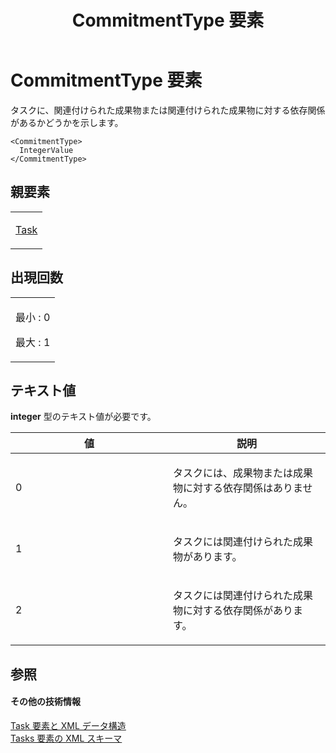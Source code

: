﻿---
title: CommitmentType 要素
TOCTitle: CommitmentType 要素
ms:assetid: e00871cd-1614-4fa8-83b2-66f2d1130428
ms:mtpsurl: https://msdn.microsoft.com/ja-jp/library/Bb968709(v=office.12)
ms:contentKeyID: 16748881
ms.date: 06/30/2008
mtps_version: v=office.12
ms.translationtype: HT
---

# CommitmentType 要素

タスクに、関連付けられた成果物または関連付けられた成果物に対する依存関係があるかどうかを示します。

    <CommitmentType>
      IntegerValue
    </CommitmentType>

## 親要素

<table>
<colgroup>
<col style="width: 100%" />
</colgroup>
<tbody>
<tr class="odd">
<td><p><a href="task-element.md">Task</a></p></td>
</tr>
</tbody>
</table>


## 出現回数


<table>
<colgroup>
<col style="width: 100%" />
</colgroup>
<tbody>
<tr class="odd">
<td><p>最小 : 0</p>
<p>最大 : 1</p></td>
</tr>
</tbody>
</table>


## テキスト値

**integer** 型のテキスト値が必要です。

<table>
<colgroup>
<col style="width: 50%" />
<col style="width: 50%" />
</colgroup>
<thead>
<tr class="header">
<th>値</th>
<th>説明</th>
</tr>
</thead>
<tbody>
<tr class="odd">
<td><p>0</p></td>
<td><p>タスクには、成果物または成果物に対する依存関係はありません。</p></td>
</tr>
<tr class="even">
<td><p>1</p></td>
<td><p>タスクには関連付けられた成果物があります。</p></td>
</tr>
<tr class="odd">
<td><p>2</p></td>
<td><p>タスクには関連付けられた成果物に対する依存関係があります。</p></td>
</tr>
</tbody>
</table>


## 参照

#### その他の技術情報

[Task 要素と XML データ構造](task-elements-and-xml-structure.md)  
[Tasks 要素の XML スキーマ](xml-schema-for-the-tasks-element.md)

